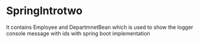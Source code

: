 # SpringIntrotwo
It contains Employee and DepartmnetBean which is used to show the logger console 
message with ids with spring boot implementation 
